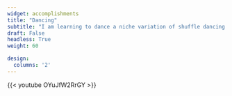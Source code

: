 ```yaml
---
widget: accomplishments
title: "Dancing"
subtitle: "I am learning to dance a niche variation of shuffle dancing called neo swing. I am also the founding President of my university's Shuffle Dnce club."
draft: False
headless: True
weight: 60

design:
  columns: '2'
---
```

{{< youtube OYuJfW2RrGY >}}
